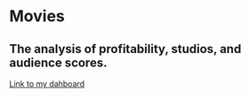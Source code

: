 # Movies
## The analysis of profitability, studios, and audience scores. 
[Link to my dahboard](https://app.powerbi.com/groups/me/dashboards/976c380f-9366-43ae-9195-a26d16e12bf7)
